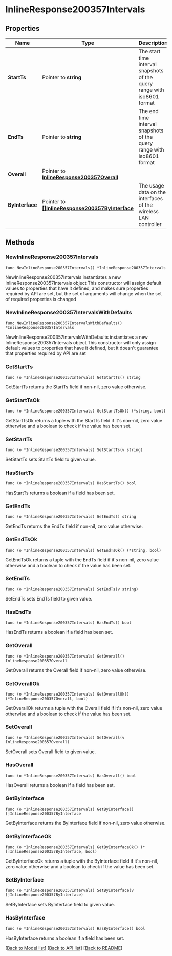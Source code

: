 # InlineResponse200357Intervals

## Properties

Name | Type | Description | Notes
------------ | ------------- | ------------- | -------------
**StartTs** | Pointer to **string** | The start time interval snapshots of the query range with iso8601 format | [optional] 
**EndTs** | Pointer to **string** | The end time interval snapshots of the query range with iso8601 format | [optional] 
**Overall** | Pointer to [**InlineResponse200357Overall**](InlineResponse200357Overall.md) |  | [optional] 
**ByInterface** | Pointer to [**[]InlineResponse200357ByInterface**](InlineResponse200357ByInterface.md) | The usage data on the interfaces of the wireless LAN controller | [optional] 

## Methods

### NewInlineResponse200357Intervals

`func NewInlineResponse200357Intervals() *InlineResponse200357Intervals`

NewInlineResponse200357Intervals instantiates a new InlineResponse200357Intervals object
This constructor will assign default values to properties that have it defined,
and makes sure properties required by API are set, but the set of arguments
will change when the set of required properties is changed

### NewInlineResponse200357IntervalsWithDefaults

`func NewInlineResponse200357IntervalsWithDefaults() *InlineResponse200357Intervals`

NewInlineResponse200357IntervalsWithDefaults instantiates a new InlineResponse200357Intervals object
This constructor will only assign default values to properties that have it defined,
but it doesn't guarantee that properties required by API are set

### GetStartTs

`func (o *InlineResponse200357Intervals) GetStartTs() string`

GetStartTs returns the StartTs field if non-nil, zero value otherwise.

### GetStartTsOk

`func (o *InlineResponse200357Intervals) GetStartTsOk() (*string, bool)`

GetStartTsOk returns a tuple with the StartTs field if it's non-nil, zero value otherwise
and a boolean to check if the value has been set.

### SetStartTs

`func (o *InlineResponse200357Intervals) SetStartTs(v string)`

SetStartTs sets StartTs field to given value.

### HasStartTs

`func (o *InlineResponse200357Intervals) HasStartTs() bool`

HasStartTs returns a boolean if a field has been set.

### GetEndTs

`func (o *InlineResponse200357Intervals) GetEndTs() string`

GetEndTs returns the EndTs field if non-nil, zero value otherwise.

### GetEndTsOk

`func (o *InlineResponse200357Intervals) GetEndTsOk() (*string, bool)`

GetEndTsOk returns a tuple with the EndTs field if it's non-nil, zero value otherwise
and a boolean to check if the value has been set.

### SetEndTs

`func (o *InlineResponse200357Intervals) SetEndTs(v string)`

SetEndTs sets EndTs field to given value.

### HasEndTs

`func (o *InlineResponse200357Intervals) HasEndTs() bool`

HasEndTs returns a boolean if a field has been set.

### GetOverall

`func (o *InlineResponse200357Intervals) GetOverall() InlineResponse200357Overall`

GetOverall returns the Overall field if non-nil, zero value otherwise.

### GetOverallOk

`func (o *InlineResponse200357Intervals) GetOverallOk() (*InlineResponse200357Overall, bool)`

GetOverallOk returns a tuple with the Overall field if it's non-nil, zero value otherwise
and a boolean to check if the value has been set.

### SetOverall

`func (o *InlineResponse200357Intervals) SetOverall(v InlineResponse200357Overall)`

SetOverall sets Overall field to given value.

### HasOverall

`func (o *InlineResponse200357Intervals) HasOverall() bool`

HasOverall returns a boolean if a field has been set.

### GetByInterface

`func (o *InlineResponse200357Intervals) GetByInterface() []InlineResponse200357ByInterface`

GetByInterface returns the ByInterface field if non-nil, zero value otherwise.

### GetByInterfaceOk

`func (o *InlineResponse200357Intervals) GetByInterfaceOk() (*[]InlineResponse200357ByInterface, bool)`

GetByInterfaceOk returns a tuple with the ByInterface field if it's non-nil, zero value otherwise
and a boolean to check if the value has been set.

### SetByInterface

`func (o *InlineResponse200357Intervals) SetByInterface(v []InlineResponse200357ByInterface)`

SetByInterface sets ByInterface field to given value.

### HasByInterface

`func (o *InlineResponse200357Intervals) HasByInterface() bool`

HasByInterface returns a boolean if a field has been set.


[[Back to Model list]](../README.md#documentation-for-models) [[Back to API list]](../README.md#documentation-for-api-endpoints) [[Back to README]](../README.md)


